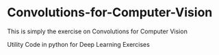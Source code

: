 # Convolutions-for-Computer-Vision
This is simply the exercise on Convolutions for Computer Vision

Utility Code in python for Deep Learning Exercises
